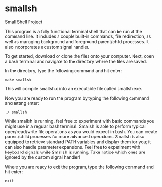 # smallsh
Small Shell Project

This program is a fully functional terminal shell that can be run at the command line.
It includes a couple built-in commands, file redirection, as well as managing 
background and foreground parent/child processes. It also incorporates a custom
signal handler.

To get started, download or clone the files onto your computer. Next, open a bash
terminal and navigate to the directory where the files are saved. 

In the directory, type the following command and hit enter:

```
make smallsh
```

This will compile smallsh.c into an executable file called smallsh.exe.

Now you are ready to run the program by typing the following command and
hitting enter:

```
./ smallsh
```

While smallsh is running, feel free to experiment with basic commands you might
use in a regular bash terminal. Smallsh is able to perform typical open/read/write file
operations as you would expect in bash. You can create parent/child processes
for more advanced operations. Smallsh is also equipped to retrieve standard PATH variables
and display them for you; it can also handle parameter expansions. Feel free to experiment 
with keyboard signals while Smallsh is running. Take notice which ones are ignored by the 
custom signal handler!

Where you are ready to exit the program, type
the following command and hit enter:

```
exit
```

